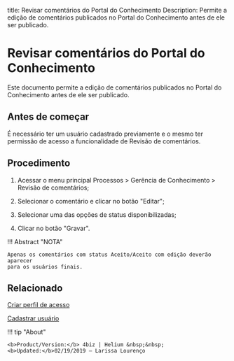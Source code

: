 title:  Revisar comentários do Portal do Conhecimento
Description: Permite a edição de comentários publicados no Portal do Conhecimento antes de ele ser publicado. 
# Revisar comentários do Portal do Conhecimento

Este documento permite a edição de comentários publicados no Portal do Conhecimento antes de ele ser publicado.

Antes de começar
----------------

É necessário ter um usuário cadastrado previamente e o mesmo ter permissão de
acesso a funcionalidade de Revisão de comentários.

Procedimento
------------

1.  Acessar o menu principal Processos \> Gerência de Conhecimento \> Revisão de
    comentários;

2.  Selecionar o comentário e clicar no botão "Editar";

3.  Selecionar uma das opções de status disponibilizadas;

4.  Clicar no botão "Gravar".

!!! Abstract "NOTA"
    
    Apenas os comentários com status Aceito/Aceito com edição deverão aparecer
    para os usuários finais.
    
Relacionado
----------------

[Criar perfil de acesso](/pt-br/4biz-helium/initial-settings/access-settings/profile/create-profile-access.html)

[Cadastrar usuário](/pt-br/4biz-helium/initial-settings/access-settings/user/users.html)    

!!! tip "About"

    <b>Product/Version:</b> 4biz | Helium &nbsp;&nbsp;
    <b>Updated:</b>02/19/2019 – Larissa Lourenço

